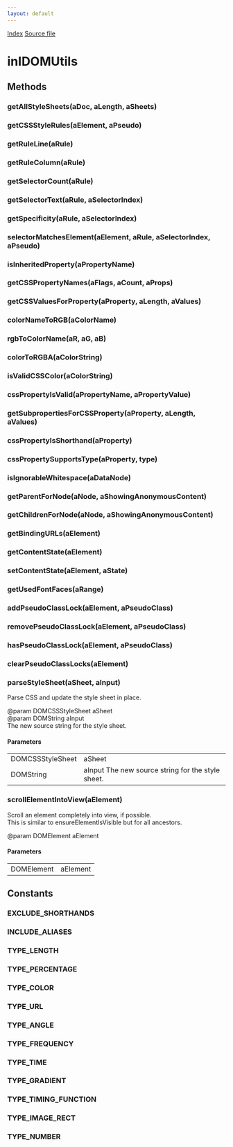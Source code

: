 ```yaml
---
layout: default
---
```

<div id='links'><a href="../index.html">Index</a>
<a href="http://dxr.mozilla.org/mozilla-central/source/layout/inspector/inIDOMUtils.idl">Source file</a>
</div>

# inIDOMUtils #

## Methods ##

### getAllStyleSheets(aDoc, aLength, aSheets) ###

### getCSSStyleRules(aElement, aPseudo) ###

### getRuleLine(aRule) ###

### getRuleColumn(aRule) ###

### getSelectorCount(aRule) ###

### getSelectorText(aRule, aSelectorIndex) ###

### getSpecificity(aRule, aSelectorIndex) ###

### selectorMatchesElement(aElement, aRule, aSelectorIndex, aPseudo) ###

### isInheritedProperty(aPropertyName) ###

### getCSSPropertyNames(aFlags, aCount, aProps) ###

### getCSSValuesForProperty(aProperty, aLength, aValues) ###

### colorNameToRGB(aColorName) ###

### rgbToColorName(aR, aG, aB) ###

### colorToRGBA(aColorString) ###

### isValidCSSColor(aColorString) ###

### cssPropertyIsValid(aPropertyName, aPropertyValue) ###

### getSubpropertiesForCSSProperty(aProperty, aLength, aValues) ###

### cssPropertyIsShorthand(aProperty) ###

### cssPropertySupportsType(aProperty, type) ###

### isIgnorableWhitespace(aDataNode) ###

### getParentForNode(aNode, aShowingAnonymousContent) ###

### getChildrenForNode(aNode, aShowingAnonymousContent) ###

### getBindingURLs(aElement) ###

### getContentState(aElement) ###

### setContentState(aElement, aState) ###

### getUsedFontFaces(aRange) ###

### addPseudoClassLock(aElement, aPseudoClass) ###

### removePseudoClassLock(aElement, aPseudoClass) ###

### hasPseudoClassLock(aElement, aPseudoClass) ###

### clearPseudoClassLocks(aElement) ###

### parseStyleSheet(aSheet, aInput) ###
  
Parse CSS and update the style sheet in place.  
  
@param DOMCSSStyleSheet aSheet  
@param DOMString aInput  
       The new source string for the style sheet.  
  

#### Parameters ####

<table>

<tr>
<td>DOMCSSStyleSheet</td>
<td>aSheet  
</td>
</tr>

<tr>
<td>DOMString</td>
<td>aInput  
       The new source string for the style sheet.  
</td>
</tr>

</table>

### scrollElementIntoView(aElement) ###
  
Scroll an element completely into view, if possible.  
This is similar to ensureElementIsVisible but for all ancestors.  
  
@param DOMElement aElement  
  

#### Parameters ####

<table>

<tr>
<td>DOMElement</td>
<td>aElement  
</td>
</tr>

</table>

## Constants ##

### EXCLUDE_SHORTHANDS ###

### INCLUDE_ALIASES ###

### TYPE_LENGTH ###

### TYPE_PERCENTAGE ###

### TYPE_COLOR ###

### TYPE_URL ###

### TYPE_ANGLE ###

### TYPE_FREQUENCY ###

### TYPE_TIME ###

### TYPE_GRADIENT ###

### TYPE_TIMING_FUNCTION ###

### TYPE_IMAGE_RECT ###

### TYPE_NUMBER ###
